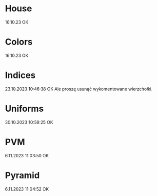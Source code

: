 # House

16.10.23 OK

# Colors 

16.10.23 OK

# Indices

23.10.2023 10:46:38 OK
Ale proszę usunąć wykomentowane wierzchołki.

# Uniforms

30.10.2023 10:59:25 OK

# PVM

6.11.2023 11:03:50 OK

# Pyramid

6.11.2023 11:04:52 OK


